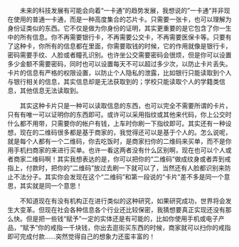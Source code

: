 　　未来的科技发展有可能会向着“一卡通”的趋势发展，我想说的”一卡通“并非现在使用的普通一卡通，而是一种高度集合的芯片卡。只需要一张卡，也可以理解为身份证类似的东西。它不仅是做为你身份的证明，其实更重要的是它包含了你一生中的所有信息。你不再需要银行卡，不再需要公交卡，不再需要医保卡等。只要有了这种卡，你所有的信息都在里面，你需要取钱的时候，它的作用就像是银行卡，密码需要手纹、人脸或者瞳孔识别。也许坐公交需要密码会很烦，但是你可以设置多少金额不需要密码，同时也可以设置每天不可以超过多少次，以防止卡片丢失。卡片的信息有严格的权限设置，以防止个人隐私的泄露，比如银行只能读取到个人与银行相关的信息，其实信息却是无法获取到的；学校只能读取个人的学籍类信息，其他信息无法读取到。

　　其实这种卡片只是一种可以读取信息的东西，也可以完全不需要所谓的卡片，只有有唯一可以证明你的东西即可。或许可以采用指纹或其他来代码，你上公交时什么都不用带，只需要你的帐户有钱，上车时你刷一下指纹即可。其实还有一种设想，现在的二维码很多都是基于商家的，我觉得还可以是基于个人的。怎么说呢，就是每个人都有一个二维码，你去吃饭时，是商家扫你的二维码来买单，而不是你用手机扫商家的来进行买单。也许一看这两者没有什么区别啊，现在也可以个人或者商家二维码啊！其实我想表达的是，你可以把你的“二维码”做成纹身或者弄到戒指上，付款时，把你的“二维码”放过去刷一下就可以了，当然还有人脸都识别来防止不法分子。其实你会发现在这个“二维码”和第一段说的“卡片”差不多是同一个意思，其实就是同一个意思！

　　不知道现在有没有机构正在进行类似的这种研究，如果研究成功，世界将会发生大变革。但现在社会各种信息各个行业还比较保密，我猜想要真正实现还没有那么快。但是把一些钱“赋予”一定的实体还是有可能的，比如你使用手机或电子产品，“赋予”你的戒指一千块钱，你出去逛街买东西的时候，商家就可以扫你的戒指即可完成付款……突然觉得自己的想象力还蛮丰富的！